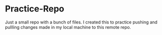 # Practice-Repo
Just a small repo with a bunch of files. I created this to practice pushing and pullling changes made in my local machine to this remote repo.
